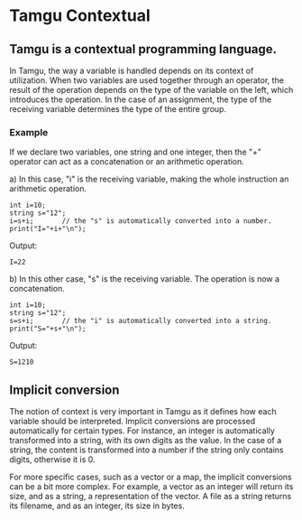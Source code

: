 # Tamgu Contextual

## Tamgu is a contextual programming language.

In Tamgu, the way a variable is handled depends on its context of utilization. When two variables are used together through an operator, the result of the operation depends on the type of the variable on the left, which introduces the operation. In the case of an assignment, the type of the receiving variable determines the type of the entire group.

### Example

If we declare two variables, one string and one integer, then the "+" operator can act as a concatenation or an arithmetic operation.

a) In this case, "i" is the receiving variable, making the whole instruction an arithmetic operation.

```
int i=10;
string s="12";
i=s+i;       // the "s" is automatically converted into a number.
print("I="+i+"\n");
```

Output:
```
I=22
```

b) In this other case, "s" is the receiving variable. The operation is now a concatenation.

```
int i=10;
string s="12";
s=s+i;       // the "i" is automatically converted into a string.
print("S="+s+"\n");
```

Output:
```
S=1210
```

## Implicit conversion

The notion of context is very important in Tamgu as it defines how each variable should be interpreted. Implicit conversions are processed automatically for certain types. For instance, an integer is automatically transformed into a string, with its own digits as the value. In the case of a string, the content is transformed into a number if the string only contains digits, otherwise it is 0.

For more specific cases, such as a vector or a map, the implicit conversions can be a bit more complex. For example, a vector as an integer will return its size, and as a string, a representation of the vector. A file as a string returns its filename, and as an integer, its size in bytes.
